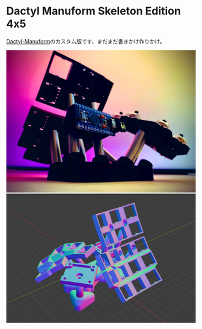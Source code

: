 # Dactyl Manuform Skeleton Edition 4x5

[Dactyl-Manuform](https://github.com/tshort/dactyl-keyboard)のカスタム版です、まだまだ書きかけ作りかけ。



<img src="1.jpg" style="zoom: 50%;" />

<img src="2.png" style="zoom: 50%;" />

